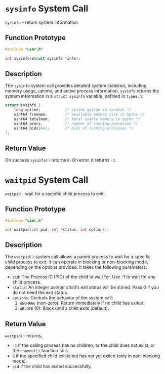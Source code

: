 # `sysinfo` System Call

`sysinfo` - return system information

## Function Prototype

```c
#include "user.h"
    
int sysinfo(struct sysinfo *info);
```

## Description

The `sysinfo` system call provides detailed system statistics, including memory usage, uptime, and active process information.
`sysinfo` returns the system information in a `struct sysinfo` variable, defined in `types.h`:

```c
struct sysinfo {
    long uptime;           /* system uptime in seconds */
    uint64 freemem;        /* available memory size in bytes */
    uint64 totalmem;       /* total usable memory in bytes */
    uint64 procs;          /* number of running processes */
    uint64 pids[64];       /* pids of running processes */
};
```

## Return Value

On success `sysinfo()` returns `0`. On error, it returns `-1`.

# `waitpid` System Call

`waitpid` - wait for a specific child process to exit.

## Function Prototype

```c
#include "user.h"

int waitpid(int pid, int *status, int options);
```

## Description

The `waitpid()` system call allows a parent process to wait for a specific child process to exit. It can operate in blocking or non-blocking mode, depending on the options provided.
It takes the following parameters:
* `pid`: The Process ID (PID) of the child to wait for. Use -1 to wait for any child process.
* `status`: An integer pointer child's exit status will be stored. Pass 0 if you do not need the exit status.
* `options`: Controls the behavior of the system call:
    1. `WNOHANG` (non-zero): Return immediately if no child has exited.
    2. `WBLOCK` (0): Block until a child exits (default).

## Return Value

`waitpid()` returns,
+ `-1` if the calling process has no children, or the child does not exist, or the `copyout()` function fails.
+ `0` if the specified child exists but has not yet exited (only in non-blocking mode).
+ `pid` if the child has exited successfully.
